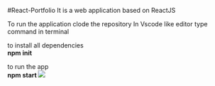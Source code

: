  
 #React-Portfolio
 It is a web application based on ReactJS
 
 To run the application clode the repository
 In Vscode like editor type command in terminal
 
 to install all dependencies<br/>
 <b>npm init</b>
 
 to run the app <br/>
 <b> npm start </b>
 <img src="https://user-images.githubusercontent.com/76519988/125189456-caf3b980-e255-11eb-9f77-a63aabab417c.png" >
